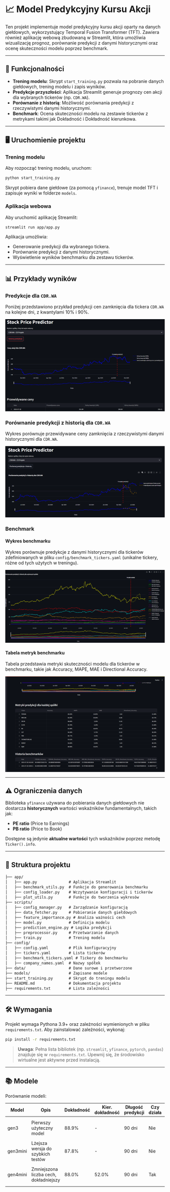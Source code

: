 # 📈 Model Predykcyjny Kursu Akcji

Ten projekt implementuje model predykcyjny kursu akcji oparty na danych giełdowych, wykorzystujący Temporal Fusion Transformer (TFT). Zawiera również aplikację webową zbudowaną w Streamlit, która umożliwia wizualizację prognoz, porównanie predykcji z danymi historycznymi oraz ocenę skuteczności modelu poprzez benchmark.

---

## 🚀 Funkcjonalności

- **Trening modelu**: Skrypt `start_training.py` pozwala na pobranie danych giełdowych, trening modelu i zapis wyników.
- **Predykcje przyszłości**: Aplikacja Streamlit generuje prognozy cen akcji dla wybranych tickerów (np. `CDR.WA`).
- **Porównanie z historią**: Możliwość porównania predykcji z rzeczywistymi danymi historycznymi.
- **Benchmark**: Ocena skuteczności modelu na zestawie tickerów z metrykami takimi jak Dokładność i Dokładność kierunkowa.

---

## 🖥️ Uruchomienie projektu

### Trening modelu
Aby rozpocząć trening modelu, uruchom:
```bash
python start_training.py
```
Skrypt pobiera dane giełdowe (za pomocą `yfinance`), trenuje model TFT i zapisuje wyniki w folderze `models`.

### Aplikacja webowa
Aby uruchomić aplikację Streamlit:
```bash
streamlit run app/app.py
```
Aplikacja umożliwia:
- Generowanie predykcji dla wybranego tickera.
- Porównanie predykcji z danymi historycznymi.
- Wyświetlenie wyników benchmarku dla zestawu tickerów.

---

## 📊 Przykłady wyników

### Predykcje dla `CDR.WA`
Poniżej przedstawiono przykład predykcji cen zamknięcia dla tickera `CDR.WA` na kolejne dni, z kwantylami 10% i 90%.

![Predykcje dla CDR.WA](docs/images/predykcje.png)

### Porównanie predykcji z historią dla `CDR.WA`
Wykres porównuje przewidywane ceny zamknięcia z rzeczywistymi danymi historycznymi dla `CDR.WA`.

![Porównanie predykcji z historią dla CDR.WA](docs/images/porownanie_predykcji_z_historia.png)

### Benchmark
#### Wykres benchmarku
Wykres porównuje predykcje z danymi historycznymi dla tickerów zdefiniowanych w pliku `config/benchmark_tickers.yaml` (unikalne tickery, różne od tych użytych w treningu).

![Wykres benchmarku](docs/images/benchmark_wykres.png)

#### Tabela metryk benchmarku
Tabela przedstawia metryki skuteczności modelu dla tickerów w benchmarku, takie jak Accuracy, MAPE, MAE i Directional Accuracy.

![Tabela metryk benchmarku](docs/images/benchmark.png)

---

## ⚠️ Ograniczenia danych

Biblioteka `yfinance` używana do pobierania danych giełdowych nie dostarcza **historycznych** wartości wskaźników fundamentalnych, takich jak:
- **PE ratio** (Price to Earnings)
- **PB ratio** (Price to Book)

Dostępne są jedynie **aktualne wartości** tych wskaźników poprzez metodę `Ticker().info`.

---

## 📁 Struktura projektu

```
├── app/
│   ├── app.py              # Aplikacja Streamlit
│   ├── benchmark_utils.py  # Funkcje do generowania benchmarku
│   ├── config_loader.py    # Wczytywanie konfiguracji i tickerów
│   ├── plot_utils.py       # Funkcje do tworzenia wykresów
├── scripts/
│   ├── config_manager.py   # Zarządzanie konfiguracją
│   ├── data_fetcher.py     # Pobieranie danych giełdowych
│   ├── feature_importance.py # Analiza ważności cech
│   ├── model.py            # Definicja modelu
│   ├── prediction_engine.py # Logika predykcji
│   ├── preprocessor.py     # Przetwarzanie danych
│   ├── train.py            # Trening modelu
├── config/
│   ├── config.yaml         # Plik konfiguracyjny
│   ├── tickers.yaml        # Lista tickerów
│   ├── benchmark_tickers.yaml # Tickery do benchmarku
│   ├── company_names.yaml  # Nazwy spółek
├── data/                   # Dane surowe i przetworzone
├── models/                 # Zapisane modele
├── start_training.py       # Skrypt do treningu modelu
├── README.md               # Dokumentacja projektu
├── requirements.txt        # Lista zależności
```

---

## 🛠️ Wymagania

Projekt wymaga Pythona 3.9+ oraz zależności wymienionych w pliku `requirements.txt`. Aby zainstalować zależności, wykonaj:
```bash
pip install -r requirements.txt
```

> **Uwaga**: Pełna lista bibliotek (np. `streamlit`, `yfinance`, `pytorch`, `pandas`) znajduje się w `requirements.txt`. Upewnij się, że środowisko wirtualne jest aktywne przed instalacją.

---

## 📚 Modele

Porównanie modeli:

| Model       | Opis                              | Dokładność | Kier. dokładność | Długość predykcji | Czy działa | Szybkość treningu          | Liczba cech |
|-------------|-----------------------------------|------------|------------------|-------------------|------------|----------------------------|-------------|
| gen3        | Pierwszy użyteczny model          | 88.9%      | -                | 90 dni            | Nie        | 60 min/epoka, 30 próbek/s  | -           |
| gen3mini    | Lżejsza wersja do szybkich testów | 87.8%      | -                | 90 dni            | Nie        | 20 min/epoka, 90 próbek/s  | -           |
| gen4mini    | Zmniejszona liczba cech, dokładniejszy | 88.0% | 52.0%            | 90 dni            | Tak        | 20 min/epoka, 90 próbek/s  | 32+1        |